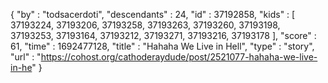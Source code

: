 {
  "by" : "todsacerdoti",
  "descendants" : 24,
  "id" : 37192858,
  "kids" : [ 37193224, 37193206, 37193258, 37193263, 37193260, 37193198, 37193253, 37193164, 37193212, 37193271, 37193216, 37193178 ],
  "score" : 61,
  "time" : 1692477128,
  "title" : "Hahaha We Live in Hell",
  "type" : "story",
  "url" : "https://cohost.org/cathoderaydude/post/2521077-hahaha-we-live-in-he"
}
